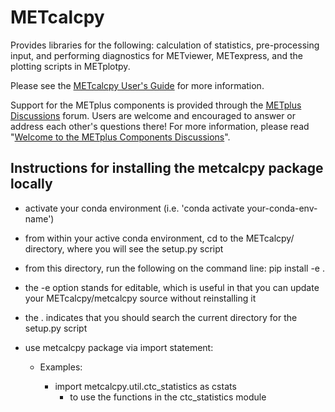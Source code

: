# METcalcpy
Provides libraries for the following: calculation of statistics, pre-processing input, and performing diagnostics for METviewer, 
METexpress, and the plotting scripts in METplotpy.

Please see the [METcalcpy User's Guide](https://metcalcpy.readthedocs.io/en/latest) for more information.

Support for the METplus components is provided through the
[METplus Discussions](https://github.com/dtcenter/METplus/discussions) forum.
Users are welcome and encouraged to answer or address each other's questions there!  For more
information, please read
"[Welcome to the METplus Components Discussions](https://github.com/dtcenter/METplus/discussions/939)".

Instructions for installing the metcalcpy package locally
---------------------------------------------------------
- activate your conda environment (i.e. 'conda activate your-conda-env-name')
- from within your active conda environment, cd to the METcalcpy/ directory, where you will see the setup.py script
- from this directory, run the following on the command line: pip install -e .
- the -e option stands for editable, which is useful in that you can update your METcalcpy/metcalcpy source without reinstalling it 
- the . indicates that you should search the current directory for the setup.py script

- use metcalcpy package via import statement:
  - Examples:
   
    - import metcalcpy.util.ctc_statistics as cstats
        - to use the functions in the ctc_statistics module
  
